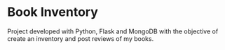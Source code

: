 # Book Inventory

Project developed with Python, Flask and MongoDB with the objective of create an inventory and post reviews of my books.

